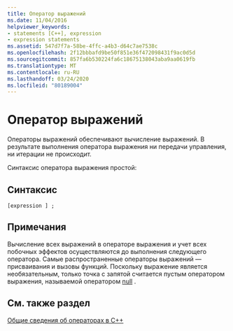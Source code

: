 ```yaml
---
title: Оператор выражений
ms.date: 11/04/2016
helpviewer_keywords:
- statements [C++], expression
- expression statements
ms.assetid: 547d7f7a-58be-4ffc-a4b3-d64c7ae7538c
ms.openlocfilehash: 2f12bbbafd9be50f851e36f472098431f9ac0d5d
ms.sourcegitcommit: 857fa6b530224fa6c18675138043aba9aa0619fb
ms.translationtype: MT
ms.contentlocale: ru-RU
ms.lasthandoff: 03/24/2020
ms.locfileid: "80189004"
---
```

# <a name="expression-statement"></a>Оператор выражений

Операторы выражений обеспечивают вычисление выражений. В результате выполнения оператора выражения ни передачи управления, ни итерации не происходит.

Синтаксис оператора выражения простой:

## <a name="syntax"></a>Синтаксис

```
[expression ] ;
```

## <a name="remarks"></a>Примечания

Вычисление всех выражений в операторе выражения и учет всех побочных эффектов осуществляются до выполнения следующего оператора. Самые распространенные операторы выражений — присваивания и вызовы функций.  Поскольку выражение является необязательным, только точка с запятой считается пустым оператором выражения, называемой оператором [null](../cpp/null-statement.md) .

## <a name="see-also"></a>См. также раздел

[Общие сведения об операторах в C++](../cpp/overview-of-cpp-statements.md)
